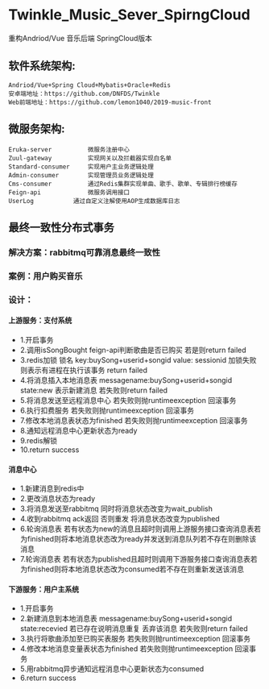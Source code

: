 # Twinkle_Music_Sever_SpirngCloud
重构Andriod/Vue 音乐后端 SpringCloud版本

## 软件系统架构:
	Andriod/Vue+Spring Cloud+Mybatis+Oracle+Redis
	安卓端地址：https://github.com/DNFDS/Twinkle
	Web前端地址：https://github.com/lemon1040/2019-music-front

## 微服务架构:
    Eruka-server          微服务注册中心
    Zuul-gateway          实现网关以及拦截器实现白名单
    Standard-consumer     实现用户主业务逻辑处理
    Admin-consumer        实现管理员业务逻辑处理
    Cms-consumer          通过Redis集群实现单曲、歌手、歌单、专辑排行榜缓存
    Feign-api             微服务调用接口
    UserLog		      通过自定义注解使用AOP生成数据库日志
    
## 最终一致性分布式事务
### 解决方案：rabbitmq可靠消息最终一致性
### 案例：用户购买音乐
### 设计：
#### 上游服务：支付系统
* 1.开启事务
* 2.调用isSongBought feign-api判断歌曲是否已购买 若是则return failed
* 3.redis加锁 锁名 key:buySong+userid+songid value: sessionid 加锁失败则表示有进程在执行该事务 return failed
* 4.将消息插入本地消息表  messagename:buySong+userid+songid state:new  表示新建消息 若失败则return failed
* 5.将消息发送至远程消息中心 若失败则抛runtimeexception 回滚事务
* 6.执行扣费服务 若失败则抛runtimeexception 回滚事务
* 7.修改本地消息表状态为finished 若失败则抛runtimeexception 回滚事务
* 8.通知远程消息中心更新状态为ready
* 9.redis解锁
* 10.return success
#### 消息中心
* 1.新建消息到redis中
* 2.更改消息状态为ready
* 3.将消息发送至rabbitmq 同时将消息状态改变为wait_publish
* 4.收到rabbitmq ack返回 否则重发 将消息状态改变为published
* 6.轮询消息表 若有状态为new的消息且超时则调用上游服务接口查询消息表若为finished则将本地消息状态改为ready并发送到消息队列若不存在则删除该消息
* 7.轮询消息表 若有状态为published且超时则调用下游服务接口查询消息表若为finished则将本地消息状态改为consumed若不存在则重新发送该消息
#### 下游服务：用户主系统
* 1.开启事务
* 2.新建消息到本地消息表 messagename:buySong+userid+songid state:recevied 若已存在说明消息重复 丢弃该消息 若失败则return failed
* 3.执行将歌曲添加至已购买表服务 若失败则抛runtimeexception 回滚事务
* 4.修改本地消息变量表状态为finished 若失败则抛runtimeexception 回滚事务
* 5.用rabbitmq异步通知远程消息中心更新状态为consumed 
* 6.return success


